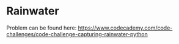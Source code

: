 # Rainwater
Problem can be found here: https://www.codecademy.com/code-challenges/code-challenge-capturing-rainwater-python
